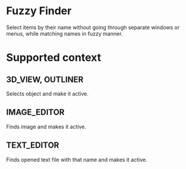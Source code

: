 # Fuzzy Finder
Select items by their name without going through separate windows or menus, while matching names in fuzzy manner.

# Supported context

## 3D_VIEW, OUTLINER
Selects object and make it active.

## IMAGE_EDITOR
Finds image and makes it active.

## TEXT_EDITOR
Finds opened text file with that name and makes it active.
